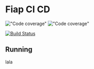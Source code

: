 # Fiap CI CD

!["Code coverage"](https://img.shields.io/azure-devops/coverage/andrelima0712/fiap-cicd-pipeline/1) !["Code coverage"](https://img.shields.io/azure-devops/tests/andrelima0712/fiap-cicd-pipeline/1?label=Unit%20Tests)

[![Build Status](https://dev.azure.com/andrelima0712/fiap-cicd-pipeline/_apis/build/status/aferlim.fiap-cicd-pipeline-azure-devops?branchName=master)](https://dev.azure.com/andrelima0712/fiap-cicd-pipeline/_build/latest?definitionId=1&branchName=master)

## Running

lala
